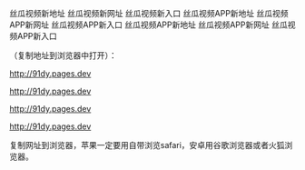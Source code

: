 丝瓜视频新地址 丝瓜视频新网址 丝瓜视频新入口 丝瓜视频APP新地址 丝瓜视频APP新网址 丝瓜视频APP新入口 丝瓜视频APP新地址 丝瓜视频APP新网址 丝瓜视频APP新入口

（复制地址到浏览器中打开）：

http://91dy.pages.dev 

http://91dy.pages.dev 

http://91dy.pages.dev 

http://91dy.pages.dev 

复制网址到浏览器，苹果一定要用自带浏览safari，安卓用谷歌浏览器或者火狐浏览器。
